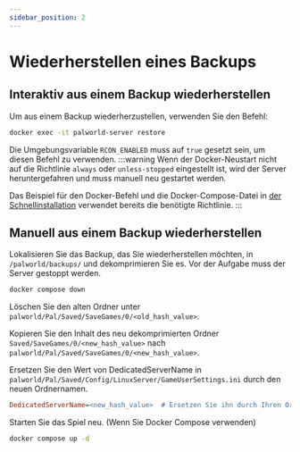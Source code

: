 ```yaml
---
sidebar_position: 2
---
```


# Wiederherstellen eines Backups

## Interaktiv aus einem Backup wiederherstellen

Um aus einem Backup wiederherzustellen, verwenden Sie den Befehl:

```bash
docker exec -it palworld-server restore
```

Die Umgebungsvariable `RCON_ENABLED` muss auf `true` gesetzt sein, um diesen Befehl zu verwenden.
:::warning
Wenn der Docker-Neustart nicht auf die Richtlinie `always` oder `unless-stopped` eingestellt ist, wird der Server heruntergefahren und muss manuell neu gestartet werden.

Das Beispiel für den Docker-Befehl und die Docker-Compose-Datei in [der Schnellinstallation](https://palworld-server-docker.loef.dev/de/) verwendet bereits die benötigte Richtlinie.
:::

## Manuell aus einem Backup wiederherstellen

Lokalisieren Sie das Backup, das Sie wiederherstellen möchten, in `/palworld/backups/` und dekomprimieren Sie es.
Vor der Aufgabe muss der Server gestoppt werden.

```bash
docker compose down
```

Löschen Sie den alten Ordner unter `palworld/Pal/Saved/SaveGames/0/<old_hash_value>`.
<!-- markdownlint-disable-next-line -->
Kopieren Sie den Inhalt des neu dekomprimierten Ordner `Saved/SaveGames/0/<new_hash_value>` nach `palworld/Pal/Saved/SaveGames/0/<new_hash_value>`.

Ersetzen Sie den Wert von DedicatedServerName in `palworld/Pal/Saved/Config/LinuxServer/GameUserSettings.ini` durch den
neuen Ordnernamen.

```ini
DedicatedServerName=<new_hash_value>  # Ersetzen Sie ihn durch Ihren Ordnernamen.
```

Starten Sie das Spiel neu. (Wenn Sie Docker Compose verwenden)

```bash
docker compose up -d
```
